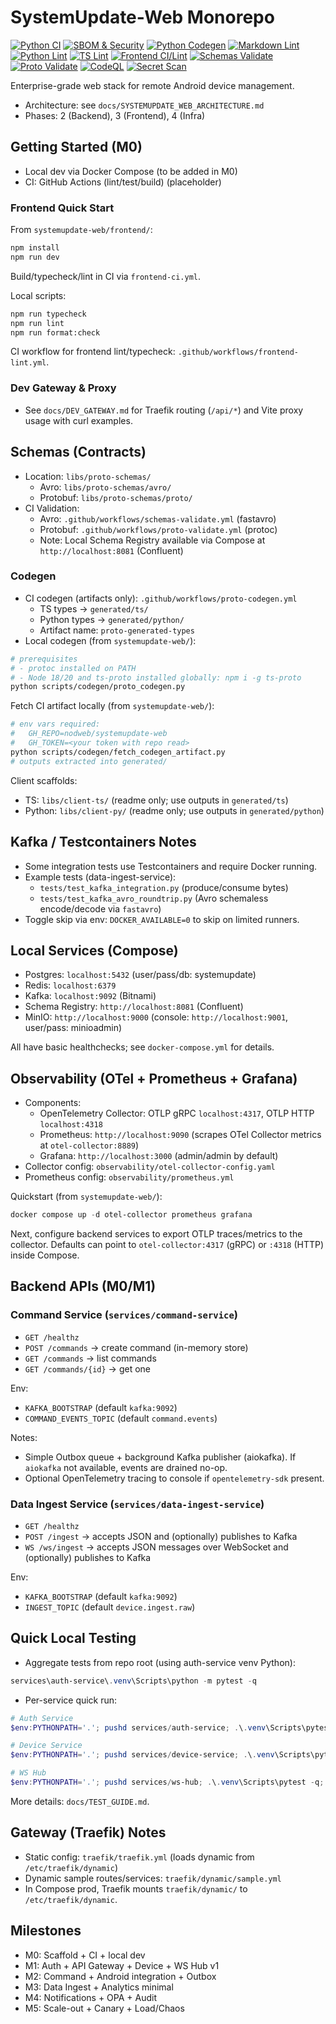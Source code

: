 # SystemUpdate-Web Monorepo

[![Python CI](https://github.com/nodweb/systemupdate-web/actions/workflows/python-ci.yml/badge.svg)](https://github.com/nodweb/systemupdate-web/actions/workflows/python-ci.yml)
[![SBOM & Security](https://github.com/nodweb/systemupdate-web/actions/workflows/sbom-security.yml/badge.svg)](https://github.com/nodweb/systemupdate-web/actions/workflows/sbom-security.yml)
[![Python Codegen](https://github.com/nodweb/systemupdate-web/actions/workflows/codegen-python.yml/badge.svg)](https://github.com/nodweb/systemupdate-web/actions/workflows/codegen-python.yml)
[![Markdown Lint](https://github.com/nodweb/systemupdate-web/actions/workflows/markdownlint.yml/badge.svg)](https://github.com/nodweb/systemupdate-web/actions/workflows/markdownlint.yml)
[![Python Lint](https://github.com/nodweb/systemupdate-web/actions/workflows/python-lint.yml/badge.svg)](https://github.com/nodweb/systemupdate-web/actions/workflows/python-lint.yml)
[![TS Lint](https://github.com/nodweb/systemupdate-web/actions/workflows/ts-lint.yml/badge.svg)](https://github.com/nodweb/systemupdate-web/actions/workflows/ts-lint.yml)
[![Frontend CI/Lint](https://github.com/nodweb/systemupdate-web/actions/workflows/frontend-lint.yml/badge.svg)](https://github.com/nodweb/systemupdate-web/actions/workflows/frontend-lint.yml)
[![Schemas Validate](https://github.com/nodweb/systemupdate-web/actions/workflows/schemas-validate.yml/badge.svg)](https://github.com/nodweb/systemupdate-web/actions/workflows/schemas-validate.yml)
[![Proto Validate](https://github.com/nodweb/systemupdate-web/actions/workflows/proto-validate.yml/badge.svg)](https://github.com/nodweb/systemupdate-web/actions/workflows/proto-validate.yml)
[![CodeQL](https://github.com/nodweb/systemupdate-web/actions/workflows/codeql.yml/badge.svg)](https://github.com/nodweb/systemupdate-web/actions/workflows/codeql.yml)
[![Secret Scan](https://github.com/nodweb/systemupdate-web/actions/workflows/secrets.yml/badge.svg)](https://github.com/nodweb/systemupdate-web/actions/workflows/secrets.yml)

Enterprise-grade web stack for remote Android device management.

- Architecture: see `docs/SYSTEMUPDATE_WEB_ARCHITECTURE.md`
- Phases: 2 (Backend), 3 (Frontend), 4 (Infra)

## Getting Started (M0)

- Local dev via Docker Compose (to be added in M0)
- CI: GitHub Actions (lint/test/build) (placeholder)

### Frontend Quick Start

From `systemupdate-web/frontend/`:

```bash
npm install
npm run dev
```

Build/typecheck/lint in CI via `frontend-ci.yml`.

Local scripts:

```bash
npm run typecheck
npm run lint
npm run format:check
```

CI workflow for frontend lint/typecheck: `.github/workflows/frontend-lint.yml`.

### Dev Gateway & Proxy

- See `docs/DEV_GATEWAY.md` for Traefik routing (`/api/*`) and Vite proxy usage with curl examples.

## Schemas (Contracts)

- Location: `libs/proto-schemas/`
  - Avro: `libs/proto-schemas/avro/`
  - Protobuf: `libs/proto-schemas/proto/`
- CI Validation:
  - Avro: `.github/workflows/schemas-validate.yml` (fastavro)
  - Protobuf: `.github/workflows/proto-validate.yml` (protoc)
  - Note: Local Schema Registry available via Compose at `http://localhost:8081` (Confluent)

### Codegen

- CI codegen (artifacts only): `.github/workflows/proto-codegen.yml`
  - TS types → `generated/ts/`
  - Python types → `generated/python/`
  - Artifact name: `proto-generated-types`
- Local codegen (from `systemupdate-web/`):

```bash
# prerequisites
# - protoc installed on PATH
# - Node 18/20 and ts-proto installed globally: npm i -g ts-proto
python scripts/codegen/proto_codegen.py
```

Fetch CI artifact locally (from `systemupdate-web/`):

```bash
# env vars required:
#   GH_REPO=nodweb/systemupdate-web
#   GH_TOKEN=<your token with repo read>
python scripts/codegen/fetch_codegen_artifact.py
# outputs extracted into generated/
```

Client scaffolds:
- TS: `libs/client-ts/` (readme only; use outputs in `generated/ts`)
- Python: `libs/client-py/` (readme only; use outputs in `generated/python`)

## Kafka / Testcontainers Notes

- Some integration tests use Testcontainers and require Docker running.
- Example tests (data-ingest-service):
  - `tests/test_kafka_integration.py` (produce/consume bytes)
  - `tests/test_kafka_avro_roundtrip.py` (Avro schemaless encode/decode via `fastavro`)
- Toggle skip via env: `DOCKER_AVAILABLE=0` to skip on limited runners.

## Local Services (Compose)

- Postgres: `localhost:5432` (user/pass/db: systemupdate)
- Redis: `localhost:6379`
- Kafka: `localhost:9092` (Bitnami)
- Schema Registry: `http://localhost:8081` (Confluent)
- MinIO: `http://localhost:9000` (console: `http://localhost:9001`, user/pass: minioadmin)

All have basic healthchecks; see `docker-compose.yml` for details.

## Observability (OTel + Prometheus + Grafana)

- Components:
  - OpenTelemetry Collector: OTLP gRPC `localhost:4317`, OTLP HTTP `localhost:4318`
  - Prometheus: `http://localhost:9090` (scrapes OTel Collector metrics at `otel-collector:8889`)
  - Grafana: `http://localhost:3000` (admin/admin by default)
- Collector config: `observability/otel-collector-config.yaml`
- Prometheus config: `observability/prometheus.yml`

Quickstart (from `systemupdate-web/`):

```powershell
docker compose up -d otel-collector prometheus grafana
```

Next, configure backend services to export OTLP traces/metrics to the collector. Defaults can point to `otel-collector:4317` (gRPC) or `:4318` (HTTP) inside Compose.

## Backend APIs (M0/M1)

### Command Service (`services/command-service`)

- `GET /healthz`
- `POST /commands` → create command (in-memory store)
- `GET /commands` → list commands
- `GET /commands/{id}` → get one

Env:
- `KAFKA_BOOTSTRAP` (default `kafka:9092`)
- `COMMAND_EVENTS_TOPIC` (default `command.events`)

Notes:
- Simple Outbox queue + background Kafka publisher (aiokafka). If `aiokafka` not available, events are drained no-op.
- Optional OpenTelemetry tracing to console if `opentelemetry-sdk` present.

### Data Ingest Service (`services/data-ingest-service`)

- `GET /healthz`
- `POST /ingest` → accepts JSON and (optionally) publishes to Kafka
- `WS /ws/ingest` → accepts JSON messages over WebSocket and (optionally) publishes to Kafka

Env:
- `KAFKA_BOOTSTRAP` (default `kafka:9092`)
- `INGEST_TOPIC` (default `device.ingest.raw`)

## Quick Local Testing

- Aggregate tests from repo root (using auth-service venv Python):

```powershell
services\auth-service\.venv\Scripts\python -m pytest -q
```

- Per-service quick run:

```powershell
# Auth Service
$env:PYTHONPATH='.'; pushd services/auth-service; .\.venv\Scripts\pytest -q; popd

# Device Service
$env:PYTHONPATH='.'; pushd services/device-service; .\.venv\Scripts\pytest -q; popd

# WS Hub
$env:PYTHONPATH='.'; pushd services/ws-hub; .\.venv\Scripts\pytest -q; popd
```

More details: `docs/TEST_GUIDE.md`.

## Gateway (Traefik) Notes

- Static config: `traefik/traefik.yml` (loads dynamic from `/etc/traefik/dynamic`)
- Dynamic sample routes/services: `traefik/dynamic/sample.yml`
- In Compose prod, Traefik mounts `traefik/dynamic/` to `/etc/traefik/dynamic`.

## Milestones

- M0: Scaffold + CI + local dev
- M1: Auth + API Gateway + Device + WS Hub v1
- M2: Command + Android integration + Outbox
- M3: Data Ingest + Analytics minimal
- M4: Notifications + OPA + Audit
- M5: Scale-out + Canary + Load/Chaos

